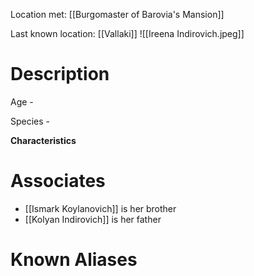 Location met: [[Burgomaster of Barovia's Mansion]]

Last known location: [[Vallaki]]
![[Ireena Indirovich.jpeg]]
# Description
Age - 

Species - 

**Characteristics**


# Associates
* [[Ismark Koylanovich]] is her brother
* [[Kolyan Indirovich]] is her father
# Known Aliases

